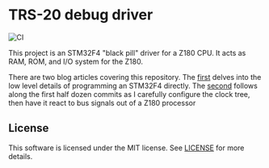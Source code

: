 # TRS-20 debug driver

![CI](https://github.com/codebje/trs20-debug/workflows/CI/badge.svg)

This project is an STM32F4 "black pill" driver for a Z180 CPU. It acts as RAM, ROM, and I/O system for the Z180.

There are two blog articles covering this repository. The [first](https://xn--wxa.bje.id.au/posts/trs20/006-fake-it.html) delves into the low level details of programming an STM32F4 directly. The [second](https://xn--wxa.bje.id.au/posts/trs20/007-build-it.html) follows along the first half dozen commits as I carefully configure the clock tree, then have it react to bus signals out of a Z180 processor

## License

This software is licensed under the MIT license. See [LICENSE](LICENSE) for more details.
